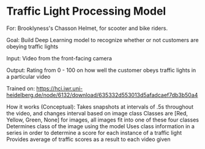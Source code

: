 # Traffic Light Processing Model

For: Brooklyness's Chasson Helmet, for scooter and bike riders.

Goal: Build Deep Learning model to recognize whether or not customers are obeying traffic lights

Input: Video from the front-facing camera

Output: Rating from 0 - 100 on how well the customer obeys traffic lights in a particular video

Trained on: 
https://hci.iwr.uni-heidelberg.de/node/6132/download/635332d553013d5afadcaef7db3b50a4

How it works (Conceptual):
  Takes snapshots at intervals of .5s throughout the video, and changes interval based on image class
    Classes are [Red, Yellow, Green, None] for images, all images fit into one of these four classes
  Determines class of the image using the model
  Uses class information in a series in order to determine a score for each instance of a traffic light
  Provides average of traffic scores as a result to each video given
